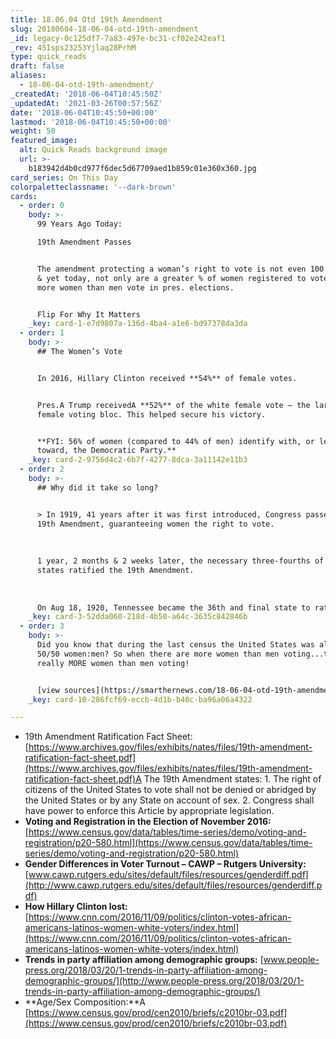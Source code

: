 ```yaml
---
title: 18.06.04 Otd 19th Amendment
slug: 20180604-18-06-04-otd-19th-amendment
_id: legacy-0c125df7-7a83-497e-bc31-cf02e242eaf1
_rev: 45Isps23253Yjlaq28PrhM
type: quick_reads
draft: false
aliases:
  - 18-06-04-otd-19th-amendment/
_createdAt: '2018-06-04T10:45:50Z'
_updatedAt: '2021-03-26T00:57:56Z'
date: '2018-06-04T10:45:50+00:00'
lastmod: '2018-06-04T10:45:50+00:00'
weight: 50
featured_image:
  alt: Quick Reads background image
  url: >-
    b183942d4b0cd977f6dec5d67709aed1b859c01e360x360.jpg
card_series: On This Day
colorpaletteclassname: '--dark-brown'
cards:
  - order: 0
    body: >-
      99 Years Ago Today:  

      19th Amendment Passes


      The amendment protecting a woman’s right to vote is not even 100 years old
      & yet today, not only are a greater % of women registered to vote, but
      more women than men vote in pres. elections.


      Flip For Why It Matters
    _key: card-1-e7d9807a-136d-4ba4-a1e6-bd97378da3da
  - order: 1
    body: >-
      ## The Women’s Vote


      In 2016, Hillary Clinton received **54%** of female votes.


      Pres.A Trump receivedA **52%** of the white female vote – the largest
      female voting bloc. This helped secure his victory.


      **FYI: 56% of women (compared to 44% of men) identify with, or lean
      toward, the Democratic Party.**
    _key: card-2-9756d4c2-6b7f-4277-8dca-3a11142e11b3
  - order: 2
    body: >-
      ## Why did it take so long?


      > In 1919, 41 years after it was first introduced, Congress passed the
      19th Amendment, guaranteeing women the right to vote.  
        
        
        
      1 year, 2 months & 2 weeks later, the necessary three-fourths of the
      states ratified the 19th Amendment.  
        
        
        
      On Aug 18, 1920, Tennessee became the 36th and final state to ratify.
    _key: card-3-52dda060-218d-4b50-a64c-3635c842846b
  - order: 3
    body: >-
      Did you know that during the last census the United States was almost
      50/50 women:men? So when there are more women than men voting...there are
      really MORE women than men voting!


      [view sources](https://smarthernews.com/18-06-04-otd-19th-amendment/)
    _key: card-10-286fcf69-eccb-4d1b-b40c-ba96a06a4322

---
```

* 19th Amendment Ratification Fact Sheet: [https://www.archives.gov/files/exhibits/nates/files/19th-amendment-ratification-fact-sheet.pdf](https://www.archives.gov/files/exhibits/nates/files/19th-amendment-ratification-fact-sheet.pdf)A The 19th Amendment states: 1. The right of citizens of the United States to vote shall not be denied or abridged by the United States or by any State on account of sex. 2. Congress shall have power to enforce this Article by appropriate legislation.
* **Voting and Registration in the Election of November 2016:** [https://www.census.gov/data/tables/time-series/demo/voting-and-registration/p20-580.html](https://www.census.gov/data/tables/time-series/demo/voting-and-registration/p20-580.html)
* **Gender Differences in Voter Turnout – CAWP – Rutgers University:** [www.cawp.rutgers.edu/sites/default/files/resources/genderdiff.pdf](http://www.cawp.rutgers.edu/sites/default/files/resources/genderdiff.pdf)
* **How Hillary Clinton lost:** [https://www.cnn.com/2016/11/09/politics/clinton-votes-african-americans-latinos-women-white-voters/index.html](https://www.cnn.com/2016/11/09/politics/clinton-votes-african-americans-latinos-women-white-voters/index.html)
* **Trends in party affiliation among demographic groups:** [www.people-press.org/2018/03/20/1-trends-in-party-affiliation-among-demographic-groups/](http://www.people-press.org/2018/03/20/1-trends-in-party-affiliation-among-demographic-groups/)
* **Age/Sex Composition:**A [https://www.census.gov/prod/cen2010/briefs/c2010br-03.pdf](https://www.census.gov/prod/cen2010/briefs/c2010br-03.pdf)